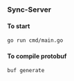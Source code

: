 ### Sync-Server

#### To start

```bash
go run cmd/main.go
```

#### To compile protobuf

```bash
buf generate
```
